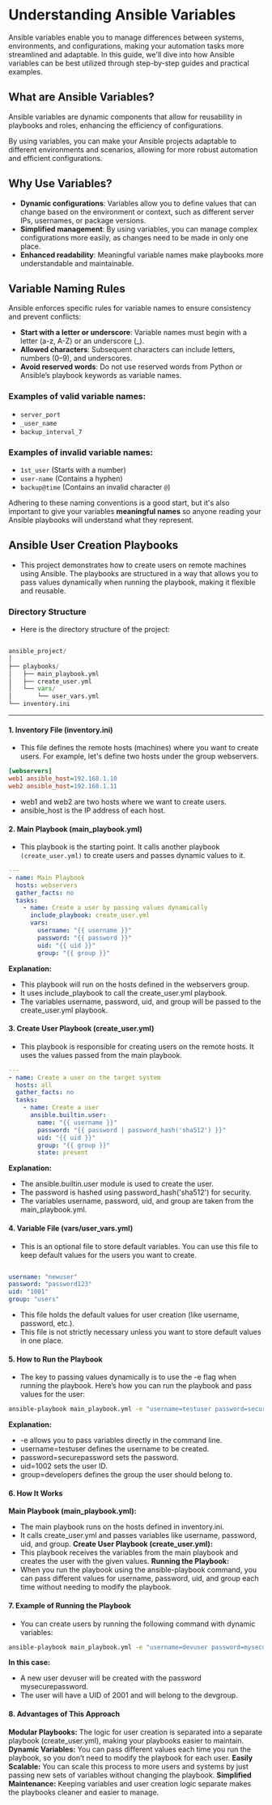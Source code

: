 # Understanding Ansible Variables

Ansible variables enable you to manage differences between systems, environments, and configurations, making your automation tasks more streamlined and adaptable. In this guide, we'll dive into how Ansible variables can be best utilized through step-by-step guides and practical examples.

## What are Ansible Variables?

Ansible variables are dynamic components that allow for reusability in playbooks and roles, enhancing the efficiency of configurations.

By using variables, you can make your Ansible projects adaptable to different environments and scenarios, allowing for more robust automation and efficient configurations.

## Why Use Variables?

- **Dynamic configurations**: Variables allow you to define values that can change based on the environment or context, such as different server IPs, usernames, or package versions.
- **Simplified management**: By using variables, you can manage complex configurations more easily, as changes need to be made in only one place.
- **Enhanced readability**: Meaningful variable names make playbooks more understandable and maintainable.

## Variable Naming Rules

Ansible enforces specific rules for variable names to ensure consistency and prevent conflicts:

- **Start with a letter or underscore**: Variable names must begin with a letter (a-z, A-Z) or an underscore (_).
- **Allowed characters**: Subsequent characters can include letters, numbers (0–9), and underscores.
- **Avoid reserved words**: Do not use reserved words from Python or Ansible’s playbook keywords as variable names.

### Examples of valid variable names:
- `server_port`
- `_user_name`
- `backup_interval_7`

### Examples of invalid variable names:
- `1st_user` (Starts with a number)
- `user-name` (Contains a hyphen)
- `backup@time` (Contains an invalid character `@`)

Adhering to these naming conventions is a good start, but it's also important to give your variables **meaningful names** so anyone reading your Ansible playbooks will understand what they represent.

## Ansible User Creation Playbooks

- This project demonstrates how to create users on remote machines using Ansible. The playbooks are structured in a way that allows you to pass values dynamically when running the playbook, making it flexible and reusable.

### Directory Structure
- Here is the directory structure of the project:

``` python

ansible_project/
│
├── playbooks/
│   ├── main_playbook.yml
│   ├── create_user.yml
│   └── vars/
│       └── user_vars.yml
└── inventory.ini
```
---

#### 1. Inventory File (inventory.ini)

- This file defines the remote hosts (machines) where you want to create users. For example, let's define two hosts under the group webservers.

```ini
[webservers]
web1 ansible_host=192.168.1.10
web2 ansible_host=192.168.1.11
```
- web1 and web2 are two hosts where we want to create users.
- ansible_host is the IP address of each host.

#### 2. Main Playbook (main_playbook.yml)

- This playbook is the starting point. It calls another playbook `(create_user.yml)` to create users and passes dynamic values to it.

```yaml
---
- name: Main Playbook
  hosts: webservers
  gather_facts: no
  tasks:
    - name: Create a user by passing values dynamically
      include_playbook: create_user.yml
      vars:
        username: "{{ username }}"
        password: "{{ password }}"
        uid: "{{ uid }}"
        group: "{{ group }}"
```

**Explanation:** 

- This playbook will run on the hosts defined in the webservers group.
- It uses include_playbook to call the create_user.yml playbook.
- The variables username, password, uid, and group will be passed to the create_user.yml playbook.

#### 3. Create User Playbook (create_user.yml)

- This playbook is responsible for creating users on the remote hosts. It uses the values passed from the main playbook.

```yaml
---
- name: Create a user on the target system
  hosts: all
  gather_facts: no
  tasks:
    - name: Create a user
      ansible.builtin.user:
        name: "{{ username }}"
        password: "{{ password | password_hash('sha512') }}"
        uid: "{{ uid }}"
        group: "{{ group }}"
        state: present
```

**Explanation:**
- The ansible.builtin.user module is used to create the user.
- The password is hashed using password_hash('sha512') for security.
- The variables username, password, uid, and group are taken from the main_playbook.yml.

#### 4. Variable File (vars/user_vars.yml)

- This is an optional file to store default variables. You can use this file to keep default values for the users you want to create.

``` yaml

username: "newuser"
password: "password123"
uid: "1001"
group: "users"

```

- This file holds the default values for user creation (like username, password, etc.).
- This file is not strictly necessary unless you want to store default values in one place.

#### 5. How to Run the Playbook

- The key to passing values dynamically is to use the -e flag when running the playbook. Here’s how you can run the playbook and pass values for the user:

```bash
ansible-playbook main_playbook.yml -e "username=testuser password=securepassword uid=1002 group=developers"
```
**Explanation:**
- -e allows you to pass variables directly in the command line.
- username=testuser defines the username to be created.
- password=securepassword sets the password.
- uid=1002 sets the user ID.
- group=developers defines the group the user should belong to.


#### 6. How It Works

**Main Playbook (main_playbook.yml):**
- The main playbook runs on the hosts defined in inventory.ini.
- It calls create_user.yml and passes variables like username, password, uid, and group.
**Create User Playbook (create_user.yml):**
- This playbook receives the variables from the main playbook and creates the user with the given values.
**Running the Playbook:**
- When you run the playbook using the ansible-playbook command, you can pass different values for username, password, uid, and group each time without needing to modify the playbook.

#### 7. Example of Running the Playbook

- You can create users by running the following command with dynamic variables:

```bash
ansible-playbook main_playbook.yml -e "username=devuser password=mysecurepassword uid=2001 group=devgroup"
```
**In this case:**

- A new user devuser will be created with the password mysecurepassword.
- The user will have a UID of 2001 and will belong to the devgroup.

#### 8. Advantages of This Approach

**Modular Playbooks:** The logic for user creation is separated into a separate playbook (create_user.yml), making your playbooks easier to maintain.
**Dynamic Variables:** You can pass different values each time you run the playbook, so you don’t need to modify the playbook for each user.
**Easily Scalable:** You can scale this process to more users and systems by just passing new sets of variables without changing the playbook.
**Simplified Maintenance:** Keeping variables and user creation logic separate makes the playbooks cleaner and easier to manage.

